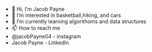 - 👋 Hi, I’m Jacob Payne
- 👀 I’m interested in basketball,hiking, and cars
- 🌱 I’m currently learning algorithoms and data structures
- 📫 How to reach me
- @jacobPayne04 - instagram
- Jacob Payne - LinkedIn

<!---
JacobPayne04/JacobPayne04 is a ✨ special ✨ repository because its `README.md` (this file) appears on your GitHub profile.
You can click the Preview link to take a look at your changes.
--->
